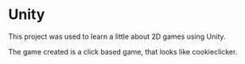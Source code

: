 # Unity

This project was used to learn a little about 2D games using Unity.

The game created is a click based game, that looks like cookieclicker.
